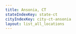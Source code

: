 ```yaml
---
title: Ansonia, CT
stateIndexKey: state-ct
cityIndexKey: city-ct-ansonia
layout: list_all_locations
---
```

